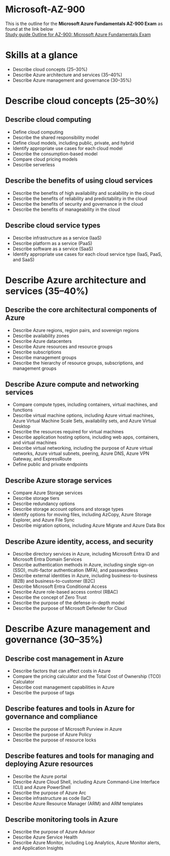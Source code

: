# Microsoft-AZ-900
This is the outline for the **Microsoft Azure Fundamentals AZ-900 Exam** as found at the link below  
[Study guide Outline for AZ-900: Microsoft Azure Fundamentals Exam](https://learn.microsoft.com/en-us/credentials/certifications/resources/study-guides/az-900)

# Skills at a glance
* Describe cloud concepts (25–30%)  
* Describe Azure architecture and services (35–40%)  
* Describe Azure management and governance (30–35%)  

# Describe cloud concepts (25–30%)

## Describe cloud computing
* Define cloud computing
* Describe the shared responsibility model
* Define cloud models, including public, private, and hybrid
* Identify appropriate use cases for each cloud model
* Describe the consumption-based model
* Compare cloud pricing models
* Describe serverless

## Describe the benefits of using cloud services
* Describe the benefits of high availability and scalability in the cloud
* Describe the benefits of reliability and predictability in the cloud
* Describe the benefits of security and governance in the cloud
* Describe the benefits of manageability in the cloud

## Describe cloud service types
* Describe infrastructure as a service (IaaS)
* Describe platform as a service (PaaS)
* Describe software as a service (SaaS)
* Identify appropriate use cases for each cloud service type (IaaS, PaaS, and SaaS)

# Describe Azure architecture and services (35–40%)

## Describe the core architectural components of Azure
* Describe Azure regions, region pairs, and sovereign regions
* Describe availability zones
* Describe Azure datacenters
* Describe Azure resources and resource groups
* Describe subscriptions
* Describe management groups
* Describe the hierarchy of resource groups, subscriptions, and management groups

## Describe Azure compute and networking services
* Compare compute types, including containers, virtual machines, and functions
* Describe virtual machine options, including Azure virtual machines, Azure Virtual Machine Scale Sets, availability sets, and Azure Virtual Desktop
* Describe the resources required for virtual machines
* Describe application hosting options, including web apps, containers, and virtual machines
* Describe virtual networking, including the purpose of Azure virtual networks, Azure virtual subnets, peering, Azure DNS, Azure VPN Gateway, and ExpressRoute
* Define public and private endpoints

## Describe Azure storage services
* Compare Azure Storage services
* Describe storage tiers
* Describe redundancy options
* Describe storage account options and storage types
* Identify options for moving files, including AzCopy, Azure Storage Explorer, and Azure File Sync
* Describe migration options, including Azure Migrate and Azure Data Box

## Describe Azure identity, access, and security
* Describe directory services in Azure, including Microsoft Entra ID and Microsoft Entra Domain Services
* Describe authentication methods in Azure, including single sign-on (SSO), multi-factor authentication (MFA), and passwordless
* Describe external identities in Azure, including business-to-business (B2B) and business-to-customer (B2C)
* Describe Microsoft Entra Conditional Access
* Describe Azure role-based access control (RBAC)
* Describe the concept of Zero Trust
* Describe the purpose of the defense-in-depth model
* Describe the purpose of Microsoft Defender for Cloud

# Describe Azure management and governance (30–35%)

## Describe cost management in Azure
* Describe factors that can affect costs in Azure
* Compare the pricing calculator and the Total Cost of Ownership (TCO) Calculator
* Describe cost management capabilities in Azure
* Describe the purpose of tags

## Describe features and tools in Azure for governance and compliance
* Describe the purpose of Microsoft Purview in Azure
* Describe the purpose of Azure Policy
* Describe the purpose of resource locks

## Describe features and tools for managing and deploying Azure resources
* Describe the Azure portal
* Describe Azure Cloud Shell, including Azure Command-Line Interface (CLI) and Azure PowerShell
* Describe the purpose of Azure Arc
* Describe infrastructure as code (IaC)
* Describe Azure Resource Manager (ARM) and ARM templates

## Describe monitoring tools in Azure
* Describe the purpose of Azure Advisor
* Describe Azure Service Health
* Describe Azure Monitor, including Log Analytics, Azure Monitor alerts, and Application Insights
